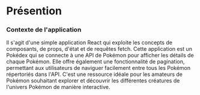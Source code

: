 # Présention 

### Contexte de l'application 
Il s'agit d'une simple application React qui exploite les concepts de composants, de props,
d'état et de requêtes fetch. Cette application est un Pokédex qui se connecte à une API de Pokémon pour afficher les détails de chaque Pokémon.
Elle offre également une fonctionnalité de pagination, permettant aux utilisateurs de naviguer facilement entre tous les Pokémon répertoriés dans l'API.
C'est une ressource idéale pour les amateurs de Pokémon souhaitant explorer et découvrir les différentes créatures de l'univers Pokémon de manière interactive.

